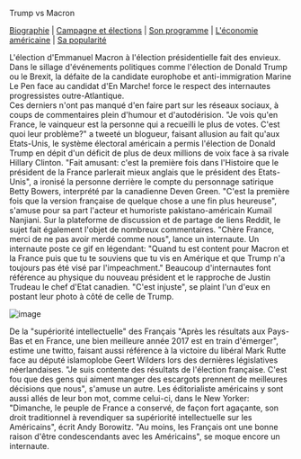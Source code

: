 Trump vs Macron

[Biographie](index.md) | [Campagne et élections](campagne.md) | [Son programme](programme.md) | [L'économie américaine](économie.md) | [Sa popularité](popularité.md)

L'élection d'Emmanuel Macron à l'élection présidentielle fait des envieux. Dans le sillage d'événements politiques comme l'élection de Donald Trump ou le Brexit, la défaite de la candidate europhobe et anti-immigration Marine Le Pen face au candidat d'En Marche! force le respect des internautes progressistes outre-Atlantique.  
Ces derniers n'ont pas manqué d'en faire part sur les réseaux sociaux, à coups de commentaires plein d'humour et d'autodérision. 
"Je vois qu'en France, le vainqueur est la personne qui a recueilli le plus de votes. C'est quoi leur problème?" a tweeté un blogueur, faisant allusion au fait qu'aux Etats-Unis, le système électoral américain a permis l'élection de Donald Trump en dépit d'un déficit de plus de deux millions de voix face à sa rivale Hillary Clinton. 
"Fait amusant: c'est la première fois dans l'Histoire que le président de la France parlerait mieux anglais que le président des Etats-Unis", a ironisé la personne derrière le compte du personnage satirique Betty Bowers, interprété par la canadienne Deven Green. 
"C'est la première fois que la version française de quelque chose a une fin plus heureuse", s'amuse pour sa part l'acteur et humoriste pakistano-américain Kumail Nanjiani. 
Sur la plateforme de discussion et de partage de liens Reddit, le sujet fait également l'objet de nombreux commentaires. "Chère France, merci de ne pas avoir merdé comme nous", lance un internaute. Un internaute poste ce gif en légendant: "Quand tu est content pour Macron et la France puis que tu te souviens que tu vis en Amérique et que Trump n'a toujours pas été visé par l'impeachment." 
Beaucoup d'internautes font référence au physique du nouveau président et le rapproche de Justin Trudeau le chef d'Etat canadien. "C'est injuste", se plaint l'un d'eux en postant leur photo à côté de celle de Trump.

![image](https://pbs.twimg.com/media/C_PticjUAAA0ESF.jpg)

De la "supériorité intellectuelle" des Français
"Après les résultats aux Pays-Bas et en France, une bien meilleure année 2017 est en train d'émerger", estime une twitto, faisant aussi référence à la victoire du libéral Mark Rutte face au député islamoplobe Geert Wilders lors des dernières législatives néerlandaises. "Je suis contente des résultats de l'élection française. C'est fou que des gens qui aiment manger des escargots prennent de meilleures décisions que nous", s'amuse un autre. 
Les éditorialiste américains y sont aussi allés de leur bon mot, comme celui-ci, dans le New Yorker: "Dimanche, le peuple de France a conservé, de façon fort agaçante, son droit traditionnel à revendiquer sa supériorité intellectuelle sur les Américains", écrit Andy Borowitz. "Au moins, les Français ont une bonne raison d'être condescendants avec les Américains", se moque encore un internaute.

